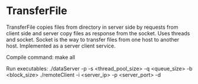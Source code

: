 # TransferFile

TransferFile copies files from directory in server side by requests from client side and server copy files as response from the socket.
Uses threads and socket. Socket is the way to transfer files from one host to another host. Implemented as a server client service.

Compile command: make all

Run executables: ./dataServer -p <port> -s <thread_pool_size> -q <queue_size> -b <block_size>
./remoteClient -i <server_ip> -p <server_port> -d <directory>
